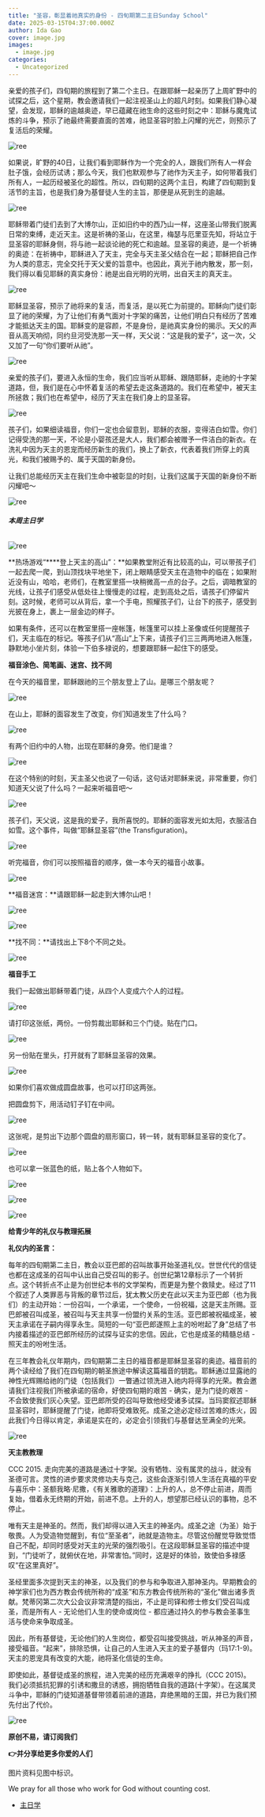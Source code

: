 ```yaml
---
title: "圣容，彰显着祂真实的身份 - 四旬期第二主日Sunday School"
date: 2025-03-15T04:37:00.000Z
author: Ida Gao
cover: image.jpg
images:
  - image.jpg
categories:
  - Uncategorized
---
```


亲爱的孩子们，四旬期的旅程到了第二个主日。在跟耶稣一起亲历了上周旷野中的试探之后，这个星期，教会邀请我们一起注视圣山上的超凡时刻。如果我们静心凝望，会发现，耶稣的逾越奥迹，早已蕴藏在祂生命的这些时刻之中：耶稣与魔鬼试炼的斗争，预示了祂最终需要直面的苦难，祂显圣容时脸上闪耀的光芒，则预示了复活后的荣耀。

<!--more-->

  

![ree](https://static.wixstatic.com/media/55472c_779cdf5e416f4af1a51881f6c367880d~mv2.jpg)

如果说，旷野的40日，让我们看到耶稣作为一个完全的人，跟我们所有人一样会肚子饿，会经历试诱；那么今天，我们也默观参与了祂作为天主子，如何带着我们所有人，一起历经被圣化的超性。所以，四旬期的这两个主日，构建了四旬期到复活节的主旨，也是我们身为基督徒人生的主旨，那便是从死到生的逾越。

  

![ree](https://static.wixstatic.com/media/55472c_fe19b976fd8045f4bf731910a1c82342~mv2.jpg)

  

耶稣带着门徒们去到了大博尔山，正如旧约中的西乃山一样，这座圣山带我们脱离日常的束缚，走近天主。这是祈祷的圣山，在这里，梅瑟与厄里亚先知，将站立于显圣容的耶稣身侧，将与祂一起谈论祂的死亡和逾越。显圣容的奥迹，是一个祈祷的奥迹：在祈祷中，耶稣进入了天主，完全与天主圣父结合在一起；耶稣把自己作为人类的意志，完全交托于天父爱的旨意中。也因此，真光于祂内散发，那一刻，我们得以看见耶稣的真实身份：祂是出自光明的光明，出自天主的真天主。

  

![ree](https://static.wixstatic.com/media/55472c_cf5771c899d64aecb8d40381fc4027ee~mv2.jpg)

  

耶稣显圣容，预示了祂将来的复活，而复活，是以死亡为前提的。耶稣向门徒们彰显了祂的荣耀，为了让他们有勇气面对十字架的痛苦，让他们明白只有经历了苦难才能抵达天主的国。耶稣变的是容颜，不是身份，是祂真实身份的揭示。天父的声音从高天响彻，同约旦河受洗那一天一样，天父说：“这是我的爱子”，这一次，父又加了一句“你们要听从祂”。

  

![ree](https://static.wixstatic.com/media/55472c_71d0d2fbd23a492387b3ecf98be5e693~mv2.jpg)

亲爱的孩子们，要进入永恒的生命，我们应当听从耶稣、跟随耶稣，走祂的十字架道路，但，我们是在心中怀着复活的希望去走这条道路的。我们在希望中，被天主所拯救；我们也在希望中，经历了天主在我们身上的显圣容。

  

![ree](https://static.wixstatic.com/media/55472c_263cc54cac6b4494948df1ede20643db~mv2.jpg)

  

孩子们，如果细读福音，你们一定也会留意到，耶稣的衣服，变得洁白如雪。你们记得受洗的那一天，不论是小婴孩还是大人，我们都会被赠予一件洁白的新衣。在洗礼中因为天主的恩宠而经历新生的我们，换上了新衣，代表着我们所穿上的真光，和我们被赐予的、属于天国的新身份。

  

让我们总能经历天主在我们生命中被彰显的时刻，让我们这属于天国的新身份不断闪耀吧～

  

![ree](https://static.wixstatic.com/media/55472c_8642cd953c58449cba9614ffa188f5af~mv2.jpg)

  

###### **本周主日学**  

![ree](https://static.wixstatic.com/media/55472c_2ed4fc23c8aa4898b34cf00474f8f15e~mv2.jpg)

**热场游戏“****登上天主的高山”：**如果教堂附近有比较高的山，可以带孩子们一起去爬一爬，到山顶找块平地坐下，闭上眼睛感受天主在造物中的临在；如果附近没有山，哈哈，老师们，在教室里搭一块稍微高一点的台子。之后，调暗教室的光线，让孩子们感受从低处往上慢慢走的过程，走到高处之后，请孩子们停留片刻。这时候，老师可以从背后，拿一个手电，照耀孩子们，让台下的孩子，感受到光披在身上，裹上一层金边的样子。

  

如果有条件，还可以在教室里搭一座帐篷，帐篷里可以挂上圣像或任何提醒孩子们，天主临在的标记。等孩子们从“高山”上下来，请孩子们三三两两地进入帐篷，静默地小坐片刻，体验一下伯多禄说的，想要跟耶稣一起住下的感受。

  

**福音涂色、简笔画、迷宫、找不同**

  

在今天的福音里，耶稣跟祂的三个朋友登上了山。是哪三个朋友呢？

  

![ree](https://static.wixstatic.com/media/55472c_1743275c256c425c8749af883236f31e~mv2.jpg)

在山上，耶稣的面容发生了改变，你们知道发生了什么吗？

  

![ree](https://static.wixstatic.com/media/55472c_80fb58672c9c42e1a50d3b31468f1d5e~mv2.jpg)

  

有两个旧约中的人物，出现在耶稣的身旁。他们是谁？

  

![ree](https://static.wixstatic.com/media/55472c_24cafec6ddc3447f933e00677330cf69~mv2.jpg)

在这个特别的时刻，天主圣父也说了一句话，这句话对耶稣来说，非常重要，你们知道天父说了什么吗？一起来听福音吧～

  

![ree](https://static.wixstatic.com/media/55472c_8f6f9df6df054102ac0316c539a30316~mv2.jpg)

孩子们，天父说，这是我的爱子，我所喜悦的。耶稣的面容发光如太阳，衣服洁白如雪。这个事件，叫做“耶稣显圣容”(the Transfiguration)。

  

![ree](https://static.wixstatic.com/media/55472c_5c5c893a98354997967db153fc43053b~mv2.png)

  

听完福音，你们可以按照福音的顺序，做一本今天的福音小故事。

  

![ree](https://static.wixstatic.com/media/55472c_0e524e63f5ca48bcb016fe6f9d2990ff~mv2.png)

  

**福音迷宫：**请跟耶稣一起走到大博尔山吧！

  

![ree](https://static.wixstatic.com/media/55472c_183e55da0cdc453d86721a7213687c97~mv2.png)

  

![ree](https://static.wixstatic.com/media/55472c_c5e80033186a475a89f194a418d8b5db~mv2.png)

  

  

**找不同：**请找出上下8个不同之处。

![ree](https://static.wixstatic.com/media/55472c_3c6dc2f3aa0e4d4a82ade94159ee8289~mv2.png)

  

**福音手工**

  

我们一起做出耶稣带着门徒，从四个人变成六个人的过程。

  

![ree](https://static.wixstatic.com/media/55472c_1b87d01d62c043599ebde53dbb6d9f3c~mv2.jpg)

请打印这张纸，两份。一份剪裁出耶稣和三个门徒。贴在门口。

![ree](https://static.wixstatic.com/media/55472c_a1ad0e23b82d48d1b60db9dd34cb56a3~mv2.jpg)

另一份贴在里头，打开就有了耶稣显圣容的效果。

  

![ree](https://static.wixstatic.com/media/55472c_dce2653ec9714d419388a2ad7939cb39~mv2.jpg)

  

如果你们喜欢做成圆盘故事，也可以打印这两张。

把圆盘剪下，用活动钉子钉在中间。

![ree](https://static.wixstatic.com/media/55472c_fff548b71ee34216a5d514aa192d35a3~mv2.jpg)

这张呢，是剪出下边那个圆盘的扇形窗口，转一转，就有耶稣显圣容的变化了。

![ree](https://static.wixstatic.com/media/55472c_b7e80afa4e43423aac3d626d062532c2~mv2.jpg)

  

  

也可以拿一张蓝色的纸，贴上各个人物如下。

![ree](https://static.wixstatic.com/media/55472c_001c58554ae846ad80442b8f0b4a96e4~mv2.webp/v1/fill/w_147,h_225,al_c,q_80,usm_0.66_1.00_0.01,blur_2,enc_avif,quality_auto/55472c_001c58554ae846ad80442b8f0b4a96e4~mv2.webp)

  

![ree](https://static.wixstatic.com/media/55472c_1ea7160e4efd4e23bfc53b7c62b5e058~mv2.jpg)

  

![ree](https://static.wixstatic.com/media/55472c_a2ba4eea0b0642c3b34b4f6d921a552d~mv2.jpg)

  

**给青少年的礼仪与教理拓展**

  

**礼仪内的圣言：**

  

每年的四旬期第二主日，教会以亚巴郎的召叫故事开始圣道礼仪。世世代代的信徒也都在这成圣的召叫中认出自己受召叫的影子。创世纪第12章标示了一个转折点。这个转折点不止是为创世纪本书的文学架构，而更是为整个救赎史。经过了11个叙述了人类罪恶与背叛的章节过后，犹太教父历史在此以天主为亚巴郎（也为我们）的主动开始：一份召叫，一个承诺，一个使命，一份祝福，这是天主所赐。亚巴郎被召叫成圣，被召叫与天主共享一份盟约关系的生活。亚巴郎被祝福成圣，被天主承诺在子嗣内得享永生。简短的一句“亚巴郎遂照上主的吩咐起了身”总结了书内接着描述的亚巴郎所经历的试探与证实的忠信。因此，它也是成圣的精髓总结 - 照天主的吩咐生活。

  

在三年教会礼仪年期内，四旬期第二主日的福音都是耶稣显圣容的奥迹。福音前的两个读经给了我们在四旬期的朝圣旅途中解读这篇福音的钥匙。耶稣通过显露祂的神性光辉赐给祂的门徒（包括我们）一瞥通过领洗进入祂内将得享的光荣。教会邀请我们注视我们所被承诺的宿命，好使四旬期的艰苦 - 确实，是为门徒的艰苦 - 不会致使我们灰心失望。亚巴郎所受的召叫导致他经受诸多试探。当玛窦叙述耶稣显圣容时，耶稣提醒了门徒，祂即将受难致死。成圣之途必定经过苦难的炼火，因此我们今日得以肯定，承诺是实在的，必定会引领我们与基督达至满全的光荣。

  

![ree](https://static.wixstatic.com/media/55472c_1d2054c2754141e4998325940214ec91~mv2.jpg)

  

  

**天主教教理**

CCC 2015. 走向完美的道路是通过十字架。没有牺牲、没有属灵的战斗，就没有圣德可言。灵性的进步要求灵修功夫与克己，这些会逐渐引领人生活在真福的平安与喜乐中：圣额我略‧尼撒，《有关雅歌的道理》：上升的人，总不停止前进，周而复始，借着永无终期的开始，前进不息。上升的人，想望那已经认识的事物，总不停止。

  

唯有天主是神圣的。然而，我们却得以进入天主的神圣内。成圣之途（为圣）始于敬畏。人为受造物觉醒到，有位“至圣者”，祂就是造物主。尽管这份醒觉导致觉悟自己不配，却同时感受对天主的光荣的强烈吸引。在这段耶稣显圣容的描述中提到，“门徒听了，就俯伏在地，非常害怕。”同时，这是好的体验，致使伯多禄感叹“在这里真好”。

  

圣经里面多次提到天主的神圣，以及我们的参与和争取进入那神圣内。早期教会的神学家们也为西方教会传统所称的“成圣”和东方教会传统所称的“圣化”做出诸多贡献。梵蒂冈第二次大公会议非常清楚的指出，不止是司铎和修士修女们受召叫成圣，而是所有人 - 无论他们人生的使命或岗位 - 都应通过持久的参与教会圣事生活与使命来争取成圣。

  

因此，所有基督徒，无论他们的人生岗位，都受召叫接受挑战，听从神圣的声音，接受福音。“起来”，排除恐惧，让自己的人生进入天主的爱子基督内（玛17:1-9)。天主的恩宠具有改变的大能，祂将圣化信徒的生命。

  

即使如此，基督徒成圣的旅程，进入完美的经历充满艰辛的挣扎（CCC 2015)。我们必须抵抗犯罪的引诱和撒旦的诱惑，拥抱牺牲自我的道路(十字架）。在这属灵斗争中，耶稣的门徒知道基督带领着前进的道路，弃绝黑暗的王国，并已为我们预先付出了代价。

  

![ree](https://static.wixstatic.com/media/55472c_8940b117f7bb443f9fd421af152acd3d~mv2.jpg)

  

**原创不易，请订阅我们**

**👉并分享给更多你爱的人们**

图片资料见图中标识。

We pray for all those who work for God without counting cost.

*   [主日学](https://www.urloveinme.com/首頁/categories/主日学)
